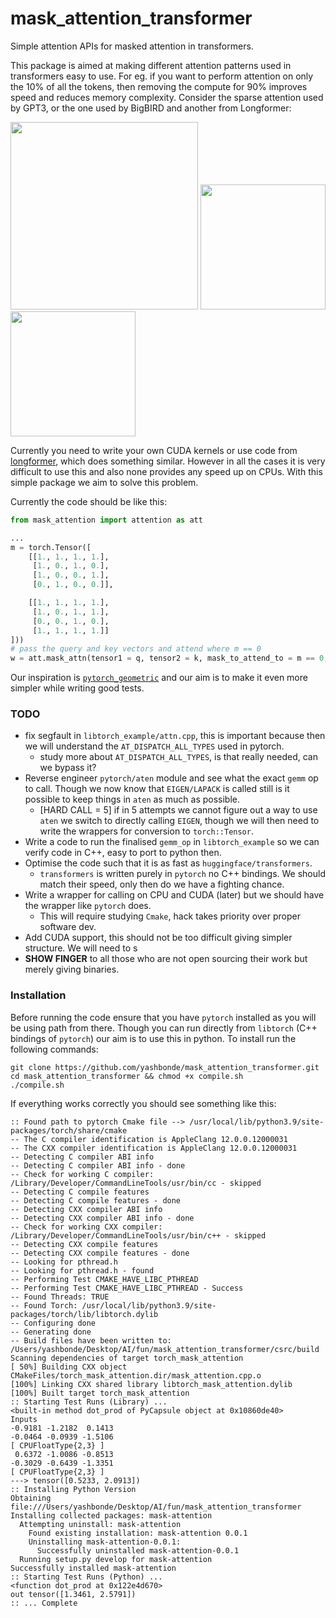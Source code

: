 # mask_attention_transformer

Simple attention APIs for masked attention in transformers.

This package is aimed at making different attention patterns used in transformers easy to use. For eg. if you want to perform attention on only the 10% of all the tokens, then removing the compute for 90% improves speed and reduces memory complexity. Consider the sparse attention used by GPT3, or the one used by BigBIRD and another from Longformer:

<img src="https://lilianweng.github.io/lil-log/assets/images/sparse-attention.png" height=300px>
<img src="https://miro.medium.com/max/430/0*J32UHaxXZ782KGLo.png" height=200px>
<img src="https://miro.medium.com/max/6216/1*Z_GLLlF0cdhh_xATWscxlw.png" height=200px>

Currently you need to write your own CUDA kernels or use code from [longformer](https://github.com/allenai/longformer), which does something similar. However in all the cases it is very difficult to use this and also none provides any speed up on CPUs. With this simple package we aim to solve this problem.

Currently the code should be like this:
```python
from mask_attention import attention as att

...
m = torch.Tensor([
    [[1., 1., 1., 1.],
     [1., 0., 1., 0.],
     [1., 0., 0., 1.],
     [0., 1., 0., 0.]],

    [[1., 1., 1., 1.],
     [1., 0., 1., 1.],
     [0., 0., 1., 0.],
     [1., 1., 1., 1.]]
]))
# pass the query and key vectors and attend where m == 0
w = att.mask_attn(tensor1 = q, tensor2 = k, mask_to_attend_to = m == 0, fill = -1e6)
```

Our inspiration is [`pytorch_geometric`](https://github.com/rusty1s/pytorch_scatter/tree/master) and our aim is to make it even more simpler while writing good tests.

### TODO

- fix segfault in `libtorch_example/attn.cpp`, this is important because then we will understand the `AT_DISPATCH_ALL_TYPES` used in pytorch.
  - study more about `AT_DISPATCH_ALL_TYPES`, is that really needed, can we bypass it?
- Reverse engineer `pytorch/aten` module and see what the exact `gemm` op to call. Though we now know that `EIGEN/LAPACK` is called still is it possible to keep things in `aten` as much as possible.
  - [HARD CALL = 5] if in 5 attempts we cannot figure out a way to use `aten` we switch to directly calling `EIGEN`, though we will then need to write the wrappers for conversion to `torch::Tensor`.
- Write a code to run the finalised `gemm_op` in `libtorch_example` so we can verify code in C++, easy to port to python then.
- Optimise the code such that it is as fast as `huggingface/transformers`.
  - `transformers` is written purely in `pytorch` no C++ bindings. We should match their speed, only then do we have a fighting chance.
- Write a wrapper for calling on CPU and CUDA (later) but we should have the wrapper like `pytorch` does.
  - This will require studying `Cmake`, hack takes priority over proper software dev.
- Add CUDA support, this should not be too difficult giving simpler structure. We will need to s
- **SHOW FINGER** to all those who are not open sourcing their work but merely giving binaries.

### Installation

Before running the code ensure that you have `pytorch` installed as you will be using path from there. Though you can run directly from `libtorch` (C++ bindings of `pytorch`) our aim is to use this in python. To install run the following commands:
```
git clone https://github.com/yashbonde/mask_attention_transformer.git
cd mask_attention_transformer && chmod +x compile.sh
./compile.sh
```

If everything works correctly you should see something like this:
```
:: Found path to pytorch Cmake file --> /usr/local/lib/python3.9/site-packages/torch/share/cmake
-- The C compiler identification is AppleClang 12.0.0.12000031
-- The CXX compiler identification is AppleClang 12.0.0.12000031
-- Detecting C compiler ABI info
-- Detecting C compiler ABI info - done
-- Check for working C compiler: /Library/Developer/CommandLineTools/usr/bin/cc - skipped
-- Detecting C compile features
-- Detecting C compile features - done
-- Detecting CXX compiler ABI info
-- Detecting CXX compiler ABI info - done
-- Check for working CXX compiler: /Library/Developer/CommandLineTools/usr/bin/c++ - skipped
-- Detecting CXX compile features
-- Detecting CXX compile features - done
-- Looking for pthread.h
-- Looking for pthread.h - found
-- Performing Test CMAKE_HAVE_LIBC_PTHREAD
-- Performing Test CMAKE_HAVE_LIBC_PTHREAD - Success
-- Found Threads: TRUE  
-- Found Torch: /usr/local/lib/python3.9/site-packages/torch/lib/libtorch.dylib  
-- Configuring done
-- Generating done
-- Build files have been written to: /Users/yashbonde/Desktop/AI/fun/mask_attention_transformer/csrc/build
Scanning dependencies of target torch_mask_attention
[ 50%] Building CXX object CMakeFiles/torch_mask_attention.dir/mask_attention.cpp.o
[100%] Linking CXX shared library libtorch_mask_attention.dylib
[100%] Built target torch_mask_attention
:: Starting Test Runs (Library) ...
<built-in method dot_prod of PyCapsule object at 0x10860de40>
Inputs
-0.9181 -1.2182  0.1413
-0.0464 -0.0939 -1.5106
[ CPUFloatType{2,3} ]
 0.6372 -1.0086 -0.8513
-0.3029 -0.6439 -1.3351
[ CPUFloatType{2,3} ]
---> tensor([0.5233, 2.0913])
:: Installing Python Version
Obtaining file:///Users/yashbonde/Desktop/AI/fun/mask_attention_transformer
Installing collected packages: mask-attention
  Attempting uninstall: mask-attention
    Found existing installation: mask-attention 0.0.1
    Uninstalling mask-attention-0.0.1:
      Successfully uninstalled mask-attention-0.0.1
  Running setup.py develop for mask-attention
Successfully installed mask-attention
:: Starting Test Runs (Python) ...
<function dot_prod at 0x122e4d670>
out tensor([1.3461, 2.5791])
:: ... Complete
```
